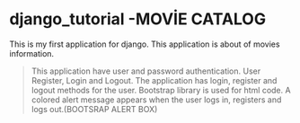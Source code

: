 # django_tutorial -MOVİE CATALOG
This is my first application for django. 
This application is about of movies information.

> This application have user and password authentication. User Register, Login and Logout.
> The application has login, register and logout methods for the user.
> Bootstrap library is used for html code.
> A colored alert message appears when the user logs in, registers and logs out.(BOOTSRAP ALERT BOX)
